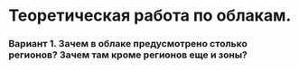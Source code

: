 # Теоретическая работа по облакам.
### Вариант 1. Зачем в облаке предусмотрено столько регионов? Зачем там кроме регионов еще и зоны?
